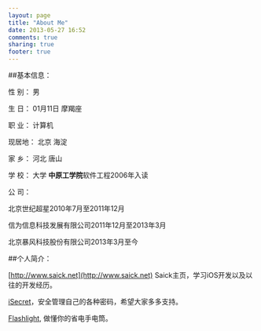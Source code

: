 ```yaml
---
layout: page
title: "About Me"
date: 2013-05-27 16:52
comments: true
sharing: true
footer: true
---
```


##基本信息：

性   别：	男

生   日：	01月11日 摩羯座

职   业：	计算机

现居地：		北京 海淀

家   乡：	河北 唐山

学   校：	大学	**中原工学院**软件工程2006年入读

公   司：	

北京世纪超星2010年7月至2011年12月

信为信息科技发展有限公司2011年12月至2013年3月

北京暴风科技股份有限公司2013年3月至今

##个人简介：

[http://www.saick.net](http://www.saick.net) Saick主页，学习iOS开发以及以往的开发经历。

[iSecret](http://www.saick.net/apps/iSecret/info.html)，安全管理自己的各种密码，希望大家多多支持。    

[Flashlight](http://www.saick.net/apps/Flashlight/info.html),  做懂你的省电手电筒。

